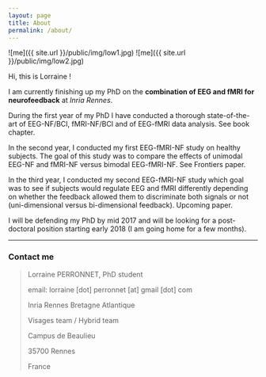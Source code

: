 ```yaml
---
layout: page
title: About
permalink: /about/
---
```


![me]({{ site.url }}/public/img/low1.jpg)
![me]({{ site.url }}/public/img/low2.jpg)

Hi, this is Lorraine ! 

I am currently finishing up my PhD on the **combination of EEG and fMRI for neurofeedback** at _Inria Rennes_. 

During the first year of my PhD I have conducted a thorough state-of-the-art of EEG-NF/BCI, fMRI-NF/BCI and of EEG-fMRI data analysis. See book chapter.

In the second year, I conducted my first EEG-fMRI-NF study on healthy subjects. The goal of this study was to compare the effects of unimodal EEG-NF and fMRI-NF versus bimodal EEG-fMRI-NF. See Frontiers paper.

In the third year, I conducted my second EEG-fMRI-NF study which goal was to see if subjects would regulate EEG and fMRI differently depending on whether the feedback allowed them to discriminate both signals or not (uni-dimensional versus bi-dimensional feedback). Upcoming paper.

I will be defending my PhD by mid 2017 and will be looking for a post-doctoral position starting early 2018 (I am going home for a few months).

___



### Contact me

> Lorraine PERRONNET, PhD student
>
> email: lorraine [dot] perronnet [at] gmail [dot] com
>
> Inria Rennes Bretagne Atlantique
>
> Visages team / Hybrid team
>
> Campus de Beaulieu
>
> 35700 Rennes
>
> France
